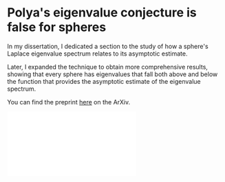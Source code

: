 # Polya's eigenvalue conjecture is false for spheres

In my dissertation, I dedicated a section to the study of how a sphere's Laplace eigenvalue spectrum relates to its asymptotic estimate.

Later, I expanded the technique to obtain more comprehensive results, showing that every sphere has eigenvalues that fall both above and below the function that provides the asymptotic estimate of the eigenvalue spectrum.

You can find the preprint [here](https://arxiv.org/abs/2209.12671) on the ArXiv.

<div class="pdfcontainer">
<embed 
  src="/assets/math/2209.12671.pdf#view=FitH"
  type="application/pdf"
  class="pdfreader"
  alt="Arxiv article 2209.12671, Polya's eigenvalue conjecture is false for spheres">
  </div>